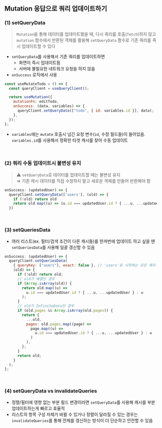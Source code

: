 ## Mutation 응답으로 쿼리 업데이트하기

### (1) setQueryData

> `Mutation`을 통해 데이터를 업데이트했을 때, 다시 쿼리를 호출(`fetch`)하지 않고 `mutation` 함수에서 반환된 객체를 활용해 `setQueryData` 함수로 기존 쿼리를 즉시 업데이트할 수 있다

- `setQueryData`를 사용해서 기존 쿼리를 업데이트하면
  - 화면이 즉시 업데이트됨
  - 서버에 불필요한 네트워크 요청을 하지 않음
- `onSuccess` 로직에서 사용

```jsx
const useMutateTodo = () => {
  const queryClient = useQueryClient();

  return useMutation({
    mutationFn: editTodo,
    onSuccess: (data, variables) => {
      queryClient.setQueryData(["todo", { id: variables.id }], data);
    },
  });
};
```

- `variables`에는 `mutate` 호출시 넘긴 요청 변수(`id`, 수정 필드들)이 들어있음. `variables.id`를 사용해서 정확한 타겟 캐시를 찾아 수동 업데이트

<br/>

### (2) 쿼리 수동 업데이트시 불변성 유지

> ⚠️ `setQueryData`로 데이터를 업데이트할 때는 불변성 유지<br/>
> ⇒ 기존 캐시 데이터를 직접 수정하지 말고 새로운 객체를 만들어 반환해야 함

```jsx
onSuccess: (updatedUser) => {
  queryClient.setQueryData(['users'], (old) => {
    if (!old) return old
    return old.map((u) => (u.id === updatedUser.id ? { ...u, ...updatedUser } : u))
  })
```

<br/>

### (3) setQueriesData

- 여러 리스트(ex. 필터/검색 조건이 다른 캐시들)를 한꺼번에 업데이트 하고 싶을 땐 `setQueriesData`를 사용해 일괄 갱신할 수 있음

```jsx
onSuccess: (updatedUser) => {
  queryClient.setQueriesData(
    { queryKey: ["users"], exact: false }, // 'users'로 시작하는 모든 쿼리
    (old) => {
      if (!old) return old;
      // old가 배열인 경우
      if (Array.isArray(old)) {
        return old.map((u) =>
          u.id === updatedUser.id ? { ...u, ...updatedUser } : u
        );
      }
      // old가 InfiniteData인 경우
      if (old.pages && Array.isArray(old.pages)) {
        return {
          ...old,
          pages: old.pages.map((page) =>
            page.map((u) =>
              u.id === updatedUser.id ? { ...u, ...updatedUser } : u
            )
          ),
        };
      }
      return old;
    }
  );
};
```

<br/>

### (4) setQueryData vs invalidateQueries

- 정렬/필터에 영향 없는 부분 필드 변경이라면 `setQueryData`를 사용해 캐시를 부분 업데이트하는게 빠르고 효율적
- 리스트의 항목 구성 자체가 바뀔 수 있거나 정렬이 달라질 수 있는 경우는 `invalidateQueries`를 통해 전체를 갱신하는 방식이 더 단순하고 안전할 수 있음
